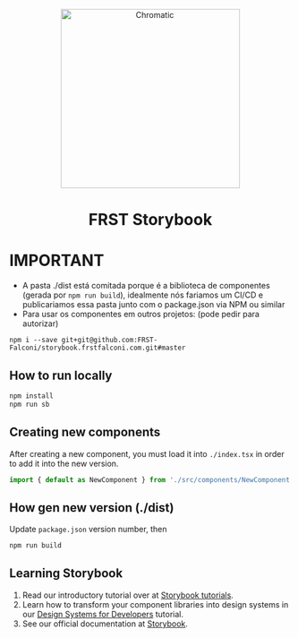 <p align="center">
  <a href="https://frst-falconi.github.io/storybook.frstfalconi.com">
    <img alt="Chromatic" src="https://frstfalconi.com/wp-content/themes/frst-theme/img/logo-frst-completo2x.png" width="320" />
  </a>
</p>

<h1 align="center">
  FRST Storybook
</h1>

# IMPORTANT

- A pasta ./dist está comitada porque é a biblioteca de componentes (gerada por `npm run build`), idealmente nós fariamos um CI/CD e publicariamos essa pasta junto com o package.json via NPM ou similar
- Para usar os componentes em outros projetos: (pode pedir para autorizar)

```
npm i --save git+git@github.com:FRST-Falconi/storybook.frstfalconi.com.git#master
```

## How to run locally

```sh
npm install
npm run sb
```

## Creating new components

After creating a new component, you must load it into `./index.tsx` in order to add it into the new version.

```ts
import { default as NewComponent } from './src/components/NewComponent'
```

## How gen new version (./dist)

Update `package.json` version number, then

```sh
npm run build
```

## Learning Storybook

1. Read our introductory tutorial over at [Storybook tutorials](https://storybook.js.org/tutorials/intro-to-storybook/react/en/get-started/).
2. Learn how to transform your component libraries into design systems in our [Design Systems for Developers](https://storybook.js.org/tutorials/design-systems-for-developers/) tutorial.
3. See our official documentation at [Storybook](https://storybook.js.org/).
